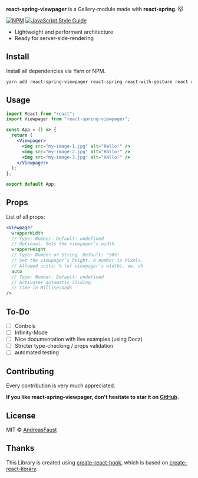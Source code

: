 **react-spring-viewpager** is a Gallery-module made with **react-spring**. 😽

[![NPM](https://img.shields.io/npm/v/react-raster.svg)](https://www.npmjs.com/package/react-spring-slides) [![JavaScript Style Guide](https://img.shields.io/badge/code_style-standard-brightgreen.svg)](https://standardjs.com)

- Lightweight and performant architecture
- Ready for server-side-rendering

## Install

Install all dependencies via Yarn or NPM.

```bash
yarn add react-spring-viewpager react-spring react-with-gesture react react-dom
```

## Usage

```jsx
import React from "react";
import Viewpager from "react-spring-viewpager";

const App = () => {
  return (
    <Viewpager>
      <img src="my-image-1.jpg" alt="Hallo!" />
      <img src="my-image-2.jpg" alt="Hallo!" />
      <img src="my-image-3.jpg" alt="Hallo!" />
    </Viewpager>
  );
};

export default App;
```

## Props

List of all props:

```jsx
<Viewpager
  wrapperWidth
  // Type: Number. Default: undefined
  // Optional. Sets the viewpager’s width.
  wrapperHeight
  // Type: Number or String. Default: "50%"
  // Set the viewpager’s height. A number is Pixels.
  // Allowed units: % (of viewpager’s width), vw, vh
  auto
  // Type: Number. Default: undefined
  // Activates automatic Sliding.
  // Time in Milliseconds
/>
```

## To-Do

- [ ] Controls
- [ ] Infinity-Mode
- [ ] Nice documentation with live examples (using Docz)
- [ ] Stricter type-checking / props validation
- [ ] automated testing

## Contributing

Every contribution is very much appreciated.

**If you like react-spring-viewpager, don't hesitate to star it on [GitHub](https://github.com/AndreasFaust/react-spring-viewpager).**

## License

MIT © [AndreasFaust](https://github.com/AndreasFaust)

## Thanks

This Library is created using [create-react-hook](https://github.com/hermanya/create-react-hook), which is based on [create-react-library](https://github.com/transitive-bullshit/create-react-library).
